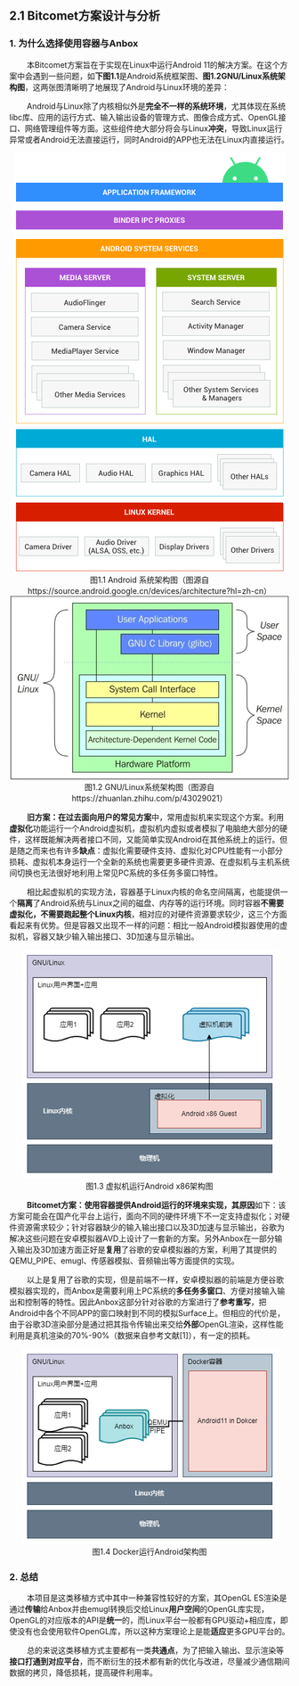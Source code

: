 ## 2.1 Bitcomet方案设计与分析

### 1. 为什么选择使用容器与Anbox

&nbsp;&nbsp;&nbsp;&nbsp;&nbsp;&nbsp;&nbsp;&nbsp;本Bitcomet方案旨在于实现在Linux中运行Android 11的解决方案。在这个方案中会遇到一些问题，如**下图1.1**是Android系统框架图、**图1.2GNU/Linux系统架构图**，这两张图清晰明了地展现了Android与Linux环境的差异：

&nbsp;&nbsp;&nbsp;&nbsp;&nbsp;&nbsp;&nbsp;&nbsp;Android与Linux除了内核相似外是**完全不一样的系统环境**，尤其体现在系统libc库、应用的运行方式、输入输出设备的管理方式、图像合成方式、OpenGL接口、网络管理组件等方面。这些组件绝大部分将会与Linux**冲突**，导致Linux运行异常或者Android无法直接运行，同时Android的APP也无法在Linux内直接运行。

<center><img src=images/design/ape_fwk_all.png></center>

<center>图1.1 Android 系统架构图（图源自https://source.android.google.cn/devices/architecture?hl=zh-cn）</center>

<center><img src=images/design/Linux架构.png></center>

<center>图1.2 GNU/Linux系统架构图（图源自https://zhuanlan.zhihu.com/p/43029021）</center>

&nbsp;&nbsp;&nbsp;&nbsp;&nbsp;&nbsp;&nbsp;&nbsp;**旧方案：**在过去面向用户的**常见方案**中，常用虚拟机来实现这个方案。利用**虚拟化**功能运行一个Android虚拟机，虚拟机内虚拟或者模拟了电脑绝大部分的硬件，这样既能解决两者接口不同，又能简单实现Android在其他系统上的运行。但是随之而来也有许多**缺点**：虚拟化需要硬件支持、虚拟化对CPU性能有一小部分损耗、虚拟机本身运行一个全新的系统也需要更多硬件资源、在虚拟机与主机系统间切换也无法很好地利用上常见PC系统的多任务多窗口特性。

&nbsp;&nbsp;&nbsp;&nbsp;&nbsp;&nbsp;&nbsp;&nbsp;相比起虚拟机的实现方法，容器基于Linux内核的命名空间隔离，也能提供一个**隔离**了Android系统与Linux之间的磁盘、内存等的运行环境。同时容器**不需要虚拟化，不需要跑起整个Linux内核**，相对应的对硬件资源要求较少，这三个方面看起来有优势。但是容器又出现不一样的问题：相比一般Android模拟器使用的虚拟机，容器又缺少输入输出接口、3D加速与显示输出。

<center><img src=images/design/virtualbox_run_android.png></center>

<center>图1.3 虚拟机运行Android x86架构图</center>

&nbsp;&nbsp;&nbsp;&nbsp;&nbsp;&nbsp;&nbsp;&nbsp;**Bitcomet方案：**使用容器提供Android运行的环境来实现，其**原因**如下：该方案可能会在国产化平台上运行，面向不同的硬件环境下不一定支持虚拟化；对硬件资源需求较少；针对容器缺少的输入输出接口以及3D加速与显示输出，谷歌为解决这些问题在安卓模拟器AVD上设计了一套新的方案。另外Anbox在一部分输入输出及3D加速方面正好是**复用**了谷歌的安卓模拟器的方案，利用了其提供的QEMU_PIPE、emugl、传感器模拟、音频输出等方面提供的实现。

&nbsp;&nbsp;&nbsp;&nbsp;&nbsp;&nbsp;&nbsp;&nbsp;以上是复用了谷歌的实现，但是前端不一样，安卓模拟器的前端是方便谷歌模拟器实现的，而Anbox是需要利用上PC系统的**多任务多窗口**、方便对接输入输出和控制等的特性。因此Anbox这部分针对谷歌的方案进行了**参考重写**，把Android中各个不同APP的窗口映射到不同的模拟Surface上。但相应的代价是，由于谷歌3D渲染部分是通过把其指令传输出来交给**外部**OpenGL渲染，这样性能利用是真机渲染的70%-90%（数据来自参考文献[1]），有一定的损耗。

<center><img src=images/design/Docker_run_android.png></center>

<center>图1.4 Docker运行Android架构图</center>

### 2. 总结

&nbsp;&nbsp;&nbsp;&nbsp;&nbsp;&nbsp;&nbsp;&nbsp;本项目是这类移植方式中其中一种兼容性较好的方案，其OpenGL ES渲染是通过**传输**给Anbox并由emugl转换后交给Linux**用户空间**的OpenGL库实现，OpenGL的对应版本的API是**统一**的，而Linux平台一般都有GPU驱动+相应库，即使没有也会使用软件OpenGL库，所以这种方案理论上是能**适应**更多GPU平台的。

&nbsp;&nbsp;&nbsp;&nbsp;&nbsp;&nbsp;&nbsp;&nbsp;总的来说这类移植方式主要都有一类**共通点**，为了把输入输出、显示渲染等**接口打通到对应平台**，而不断衍生的技术都有新的优化与改进，尽量减少通信期间数据的拷贝，降低损耗，提高硬件利用率。
